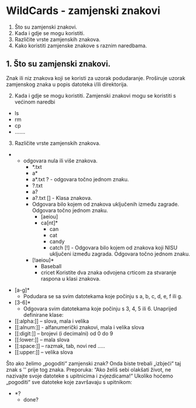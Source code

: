 # WildCards - zamjenski znakovi
1. Što su zamjenski znakovi.
2. Kada i gdje se mogu koristiti.
3. Različite vrste zamjenskih znakova.
4. Kako koristiti zamjenske znakove s raznim naredbama.

## 1. Što su zamjenski znakovi.
Znak ili niz znakova koji se koristi za uzorak podudaranje.
Proširuje uzorak zamjenskog znaka u popis datoteka i/ili direktorija.

2. Kada i gdje se mogu koristiti.
Zamjenski znakovi mogu se koristiti s većinom naredbi
-	ls
-	rm
-	cp
-	…….

3. Različite vrste zamjenskih znakova.
* - odgovara nula ili više znakova.
    -	*.txt
    -	a*
    -	a*.txt
? - odgovara točno jednom znaku.
    -	?.txt
    -	a?
    -	a?.txt
[] - Klasa znakova.
     -	Odgovara bilo kojem od znakova uključenih između zagrade. Odgovara točno jednom znaku.
        * [aeiou]
        * ca[nt]*
          * can
          * cat
          * candy
          * catch
[!] - Odgovara bilo kojem od znakova koji NISU uključeni između zagrada. Odgovara točno jednom znaku.
      -	[!aeiou]*
        -	Baseball
        -	cricet
Koristite dva znaka odvojena crticom za stvaranje raspona u klasi znakova.
- [a-g]*
   - Podudara se sa svim datotekama koje počinju s a, b, c, d, e, f ili g.
- [3-6]*
   - Odgovara svim datotekama koje počinju s 3, 4, 5 ili 6.
Unaprijed definirane klase:
- [[:alpha:]] – slova, mala i velika
- [[:alnum:]] - alfanumerički znakovi, mala i velika slova
- [[:digit:]] – brojevi (i decimalni) od 0 do 9
- [[:lower:]] – mala slova
- [[:space:]] – razmak, tab, novi red …..
- [[:upper:]] – velika slova

Što ako želimo „pogoditi“ zamjenski znak?
Onda biste trebali „izbjeći“ taj znak s '\' prije tog znaka.
Preporuka: “Ako želiš sebi olakšati život, ne nazivajte svoje datoteke s upitnicima i zvjezdicama!“
Ukoliko hoćemo „pogoditi“ sve datoteke koje završavaju s upitnikom:
- *\?
  - done?
